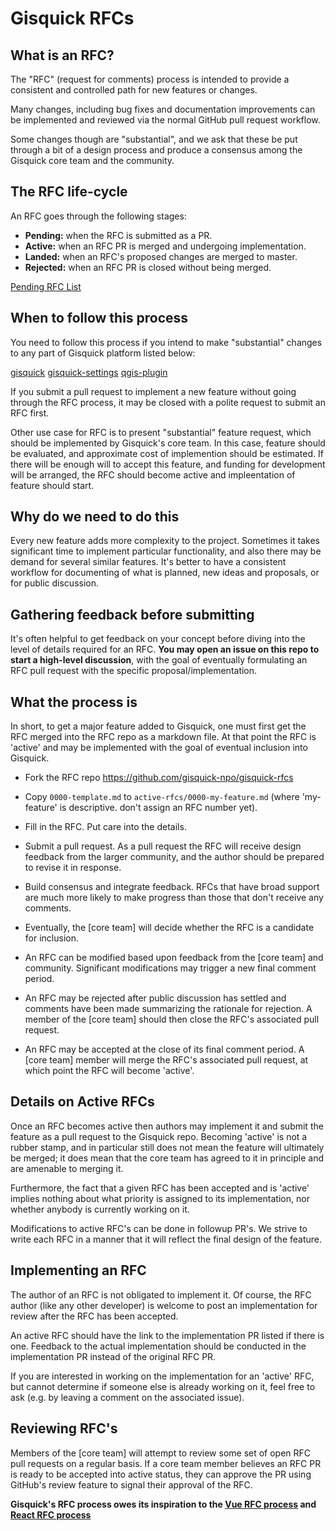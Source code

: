 # Gisquick RFCs

## What is an RFC?

The "RFC" (request for comments) process is intended to provide a
consistent and controlled path for new features or changes.

Many changes, including bug fixes and documentation improvements can be
implemented and reviewed via the normal GitHub pull request workflow.

Some changes though are "substantial", and we ask that these be put
through a bit of a design process and produce a consensus among the
Gisquick core team and the community.

## The RFC life-cycle

An RFC goes through the following stages:

- **Pending:** when the RFC is submitted as a PR.
- **Active:** when an RFC PR is merged and undergoing implementation.
- **Landed:** when an RFC's proposed changes are merged to master.
- **Rejected:** when an RFC PR is closed without being merged.

[Pending RFC List](https://github.com/gislab-npo/gisquick-rfcs/pulls)

## When to follow this process

You need to follow this process if you intend to make "substantial"
changes to any part of Gisquick platform listed below:

[gisquick](https://github.com/gislab-npo/gisquick)
[gisquick-settings](https://github.com/gislab-npo/gisquick-settings)
[qgis-plugin](https://github.com/gislab-npo/gisquick-qgis-plugin)

If you submit a pull request to implement a new feature without going
through the RFC process, it may be closed with a polite request to
submit an RFC first.

Other use case for RFC is to present "substantial" feature request,
which should be implemented by Gisquick's core team. In this case,
feature should be evaluated, and approximate cost of implemention should
be estimated. If there will be enough will to accept this feature,
and funding for development will be arranged, the RFC should become
active and impleentation of feature should start.

## Why do we need to do this

Every new feature adds more complexity to the project. Sometimes it takes
significant time to implement particular functionality, and also there
may be demand for several similar features. It's better to have a consistent
workflow for documenting of what is planned, new ideas and proposals,
or for public discussion.

## Gathering feedback before submitting

It's often helpful to get feedback on your concept before diving into the
level of details required for an RFC. **You may open an issue on this repo
to start a high-level discussion**, with the goal of eventually formulating
an RFC pull request with the specific proposal/implementation.

## What the process is

In short, to get a major feature added to Gisquick, one must first get the
RFC merged into the RFC repo as a markdown file. At that point the RFC
is 'active' and may be implemented with the goal of eventual inclusion
into Gisquick.

* Fork the RFC repo https://github.com/gisquick-npo/gisquick-rfcs

* Copy `0000-template.md` to `active-rfcs/0000-my-feature.md` (where
'my-feature' is descriptive. don't assign an RFC number yet).

* Fill in the RFC. Put care into the details.

* Submit a pull request. As a pull request the RFC will receive design
feedback from the larger community, and the author should be prepared
to revise it in response.

* Build consensus and integrate feedback. RFCs that have broad support
are much more likely to make progress than those that don't receive any
comments.

* Eventually, the [core team] will decide whether the RFC is a candidate
for inclusion.

* An RFC can be modified based upon feedback from the [core team] and community.
Significant modifications may trigger a new final comment period.

* An RFC may be rejected after public discussion has settled
and comments have been made summarizing the rationale for rejection.
A member of the [core team] should then close the RFC's associated pull request.

* An RFC may be accepted at the close of its final comment period. A [core team]
member will merge the RFC's associated pull request, at which point the RFC will
become 'active'.

## Details on Active RFCs

Once an RFC becomes active then authors may implement it and submit the
feature as a pull request to the Gisquick repo. Becoming 'active' is not a rubber
stamp, and in particular still does not mean the feature will ultimately
be merged; it does mean that the core team has agreed to it in principle
and are amenable to merging it.

Furthermore, the fact that a given RFC has been accepted and is
'active' implies nothing about what priority is assigned to its
implementation, nor whether anybody is currently working on it.

Modifications to active RFC's can be done in followup PR's. We strive
to write each RFC in a manner that it will reflect the final design of
the feature.

## Implementing an RFC

The author of an RFC is not obligated to implement it. Of course, the
RFC author (like any other developer) is welcome to post an
implementation for review after the RFC has been accepted.

An active RFC should have the link to the implementation PR listed if there is one.
Feedback to the actual implementation should be conducted in the implementation PR
instead of the original RFC PR.

If you are interested in working on the implementation for an 'active'
RFC, but cannot determine if someone else is already working on it,
feel free to ask (e.g. by leaving a comment on the associated issue).

## Reviewing RFC's

Members of the [core team] will attempt to review some set of open RFC
pull requests on a regular basis. If a core team member believes an RFC PR
is ready to be accepted into active status, they can approve the PR using
GitHub's review feature to signal their approval of the RFC.

**Gisquick's RFC process owes its inspiration to the [Vue RFC process] and [React RFC process]**

[Vue RFC process]: https://github.com/vuejs/rfcs
[React RFC process]: https://github.com/reactjs/rfcs
